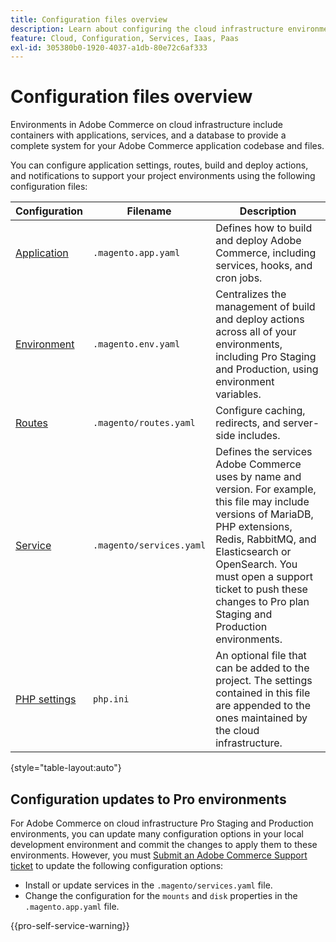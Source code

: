 ```yaml
---
title: Configuration files overview
description: Learn about configuring the cloud infrastructure environment to support deploying and managing your customized Adobe Commerce store.
feature: Cloud, Configuration, Services, Iaas, Paas
exl-id: 305380b0-1920-4037-a1db-80e72c6af333
---
```

# Configuration files overview

Environments in Adobe Commerce on cloud infrastructure include containers with applications, services, and a database to provide a complete system for your Adobe Commerce application codebase and files.

You can configure application settings, routes, build and deploy actions, and notifications to support your project environments using the following configuration files:

| Configuration | Filename | Description |
| ------------- | -------- | ----------- |
| [Application](../application/configure-app-yaml.md) | `.magento.app.yaml` | Defines how to build and deploy Adobe Commerce, including services, hooks, and cron jobs. |
| [Environment](configure-env-yaml.md) | `.magento.env.yaml` | Centralizes the management of build and deploy actions across all of your environments, including Pro Staging and Production, using environment variables. |
| [Routes](../routes/routes-yaml.md) | `.magento/routes.yaml` | Configure caching, redirects, and server-side includes. |
| [Service](../services/services-yaml.md) | `.magento/services.yaml` | Defines the services Adobe Commerce uses by name and version. For example, this file may include versions of MariaDB, PHP extensions, Redis, RabbitMQ, and Elasticsearch or OpenSearch. You must open a support ticket to push these changes to Pro plan Staging and Production environments. |
| [PHP settings](../application/php-settings.md#configure-php) | `php.ini` | An optional file that can be added to the project. The settings contained in this file are appended to the ones maintained by the cloud infrastructure. |

{style="table-layout:auto"}

## Configuration updates to Pro environments

For Adobe Commerce on cloud infrastructure Pro Staging and Production environments, you can update many configuration options in your local development environment and commit the changes to apply them to these environments. However, you must [Submit an Adobe Commerce Support ticket](https://experienceleague.adobe.com/docs/commerce-knowledge-base/kb/help-center-guide/magento-help-center-user-guide.html#submit-ticket) to update the following configuration options:

- Install or update services in the `.magento/services.yaml` file.
- Change the configuration for the `mounts` and `disk` properties in the `.magento.app.yaml` file.

{{pro-self-service-warning}}
